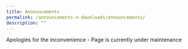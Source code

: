 ```yaml
---
title: Announcements
permalink: /announcements-n-downloads/announcements/
description: ""
---
```

Apologies for the inconvenience - Page is currently under maintenance